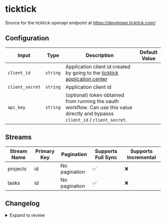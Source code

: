 # ticktick
Source for the ticktick openapi endpoint at https://developer.ticktick.com/

## Configuration

| Input           | Type     | Description                                                                                                                       | Default Value |
| --------------- | -------- | --------------------------------------------------------------------------------------------------------------------------------- | ------------- |
| `client_id`     | `string` | Application client id created by going to the [ticktick application center](https://developer.ticktick.com/manage)                |
| `client_secret` | `string` | Application client id                                                                                                             |
| `api_key`       | `string` | (optional) token obtained from running the oauth workflow. Can use this value directly and bypasss `client_id` / `client_secret`. |

## Streams
| Stream Name | Primary Key | Pagination | Supports Full Sync | Supports Incremental |
|-------------|-------------|------------|---------------------|----------------------|
| projects | id | No pagination | ✅ |  ❌  |
| tasks | id | No pagination | ✅ |  ❌  |

## Changelog

<details>
  <summary>Expand to review</summary>

| Version          | Date              | Pull Request | Subject        |
|------------------|-------------------|--------------|----------------|
| 0.0.9 | 2025-10-07 | [67510](https://github.com/airbytehq/airbyte/pull/67510) | Update dependencies |
| 0.0.8 | 2025-09-30 | [66828](https://github.com/airbytehq/airbyte/pull/66828) | Update dependencies |
| 0.0.7 | 2025-09-23 | [66370](https://github.com/airbytehq/airbyte/pull/66370) | Update dependencies |
| 0.0.6 | 2025-09-09 | [65718](https://github.com/airbytehq/airbyte/pull/65718) | Update dependencies |
| 0.0.5 | 2025-09-03 | [64942](https://github.com/airbytehq/airbyte/pull/64947) | Add oauth2 method. Ignore archived projects on stream `projects`. Added API budget to proactively not hit rate limits. |
| 0.0.4 | 2025-08-24 | [65458](https://github.com/airbytehq/airbyte/pull/65458) | Update dependencies |
| 0.0.3 | 2025-08-16 | [64962](https://github.com/airbytehq/airbyte/pull/64962) | Update dependencies |
| 0.0.2 | 2025-08-14 | [64942](https://github.com/airbytehq/airbyte/pull/64942) | Fix docker image entrypoint for platform syncs |
| 0.0.1 | 2025-08-05 | | Initial release by [@luutuankiet](https://github.com/luutuankiet) via Connector Builder |

</details>
